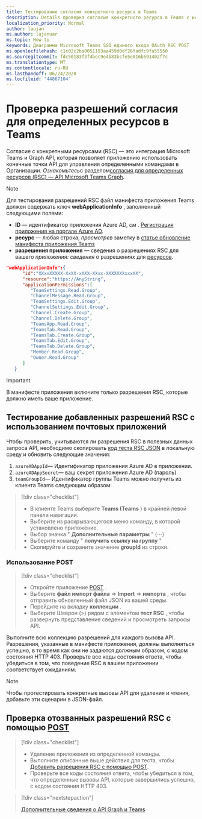 ```yaml
---
title: Тестирование согласия конкретного ресурса в Teams
description: Details проверка согласия конкретного ресурса в Teams с использованием POST
localization_priority: Normal
author: laujan
ms.author: lajanuar
ms.topic: How-to
keywords: Диаграмма Microsoft Teams SSO единого входа OAuth RSC POST
ms.openlocfilehash: c1c02c2ba0051193aa459d0df26fadfc9fa55550
ms.sourcegitcommit: fdc50183f3f4bec9e4b83bcfe5e016b591402f7c
ms.translationtype: MT
ms.contentlocale: ru-RU
ms.lasthandoff: 06/24/2020
ms.locfileid: "44867104"
---
```

# <a name="test-resource-specific-consent-permissions--in-teams"></a>Проверка разрешений согласия для определенных ресурсов в Teams

Согласие с конкретными ресурсами (RSC) — это интеграция Microsoft Teams и Graph API, которая позволяет приложению использовать конечные точки API для управления определенными командами в Организации. *Ознакомьтесь*с разделом[согласия для определенных ресурсов (RSC) — API Microsoft Teams Graph](resource-specific-consent.md).  

> [!NOTE]
>Для тестирования разрешений RSC файл манифеста приложения Teams должен содержать ключ **webApplicationInfo** , заполненный следующими полями:
>
> - **ID** — идентификатор приложения Azure AD, *см* . [Регистрация приложения на портале Azure AD](resource-specific-consent.md#register-your-app-with-microsoft-identity-platform-via-the-azure-ad-portal).
> - **ресурс** — любая строка, *просмотрев* заметку в [статье обновление манифеста приложения Teams](resource-specific-consent.md#update-your-teams-app-manifest)
> - **разрешения приложения** — сведения о разрешениях RSC для вашего *приложения: сведения* о разрешениях для [ресурсов](resource-specific-consent.md#resource-specific-permissions).

```json
"webApplicationInfo":{
      "id":"XXxxXXXXX-XxXX-xXXX-XXxx-XXXXXXXxxxXX",
      "resource":"https://AnyString",
      "applicationPermissions":[
         "TeamSettings.Read.Group",
         "ChannelMessage.Read.Group",
         "TeamSettings.Edit.Group",
         "ChannelSettings.Edit.Group",
         "Channel.Create.Group",
         "Channel.Delete.Group",
         "TeamsApp.Read.Group",
         "TeamsTab.Read.Group",
         "TeamsTab.Create.Group",
         "TeamsTab.Edit.Group",
         "TeamsTab.Delete.Group",
         "Member.Read.Group",
         "Owner.Read.Group"
      ]
   }
```

>[!IMPORTANT]
>В манифесте приложения включите только разрешения RSC, которые должно иметь ваше приложение.

## <a name="test-added-rsc-permissions-using-the-postman-app"></a>Тестирование добавленных разрешений RSC с использованием почтовых приложений

Чтобы проверить, учитываются ли разрешения RSC в полезных данных запроса API, необходимо скопировать [код теста RSC JSON](test-rsc-json-file.md) в локальную среду и обновить следующие значения:

1. `azureADAppId`— Идентификатор приложения Azure AD в приложении.
1. `azureADAppSecret`— ваш секрет приложения Azure AD (пароль)
1. `teamGroupId`— Идентификатор группы Teams можно получить из клиента Teams следующим образом:

> [!div class="checklist"]
>
> * В клиенте Teams выберите **Teams (Teams** ) в крайней левой панели навигации.
> * Выберите из раскрывающегося меню команду, в которой установлено приложение.
> * Выбор значка " **Дополнительные параметры** " (&#8943;)
> * Выберите команду " **получить ссылку на группу** " 
> * Скопируйте и сохраните значение **groupId** из строки.

### <a name="using-postman"></a>Использование POST

> [!div class="checklist"]
>
> * Откройте приложение [POST](https://www.postman.com) .
> * Выберите **файл импорт файла**  =>  **Import**  =>  **импорта** , чтобы отправить обновленный файл JSON из вашей среды.  
> * Перейдите на вкладку **коллекции** . 
> * Выберите Шеврон (>) рядом с элементом **тест RSC** , чтобы развернуть представление сведений и просмотреть запросы API.

Выполните всю коллекцию разрешений для каждого вызова API. Разрешения, указанные в манифесте приложения, должны выполняться успешно, в то время как они не задаются должным образом, с кодом состояния HTTP 403. Проверьте все коды состояния ответа, чтобы убедиться в том, что поведение RSC в вашем приложении соответствует ожиданиям.

>[!NOTE]
>Чтобы протестировать конкретные вызовы API для удаления и чтения, добавьте эти сценарии в JSON-файл.

## <a name="test--revoked-rsc-permissions-using-postman"></a>Проверка отозванных разрешений RSC с помощью [POST](https://www.postman.com/)

> [!div class="checklist"]
>
> * Удаление приложения из определенной команды.
> * Выполните описанные выше действия для теста, чтобы [Добавить разрешения RSC с помощью POST](#test-added-rsc-permissions-using-the-postman-app).
> * Проверьте все коды состояния ответа, чтобы убедиться в том, что определенные вызовы API, которые завершились успешно, с кодом состояния HTTP 403.

> [!div class="nextstepaction"]
>
> [Дополнительные сведения о API Graph и Teams](/graph/api/resources/teams-api-overview?view=graph-rest-1.0)
